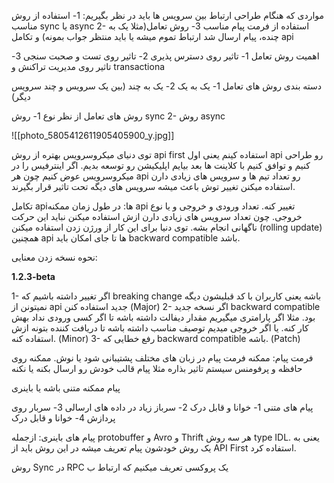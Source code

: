 مواردی که هنگام طراحی ارتباط بین سرویس ها باید در نظر بگیریم:
1- استفاده از روش مناسب sync یا async
2- استفاده از فرمت پیام مناسب
3- روش تعامل(مثلا یک به چنده، پیام ارسال شد ارتباط تموم میشه یا باید منتظر جواب بمونه) و تکامل api

اهمیت روش تعامل
1- تاثیر روی دسترس پذیری
2- تاثیر روی تست و صحبت سنجی
3- تاثیر روی مدیریت تراکنش و  transactiona

دسته بندی روش های تعامل
1- یک به یک 
2- یک به چند (بین یک سرویس و چند سرویس دیگر)

روش های تعامل از نظر نوع
1- روش sync
2- روش async


![[photo_5805412611905405900_y.jpg]]



توی دنیای میکروسرویس بهتره از روش api first استفاده کینم  یعنی اول api رو طراحی کنیم و توافق کنیم با کلاینت ها بعد بیایم اپلیکیشن رو توسعه بدیم. اگر اینترفیس را در میکروسرویس عوض کنیم چون هر api رو تعداد تیم ها و سرویس های زیادی دارن استفاده میکنن تغییر توش باعث میشه سرویس های دیگه تحت تاثیر قرار بگیرند.


تکامل apiها:
در طول زمان ممکنه api تغییر کنه. تعداد ورودی و خروجی و یا نوع خروجی. چون تعداد سرویس های زیادی دارن ازش استفاده میکنن نباید این حرکت ناگهانی انجام بشه. توی دنیا برای این کار از ورژن زدن استفاده میکنن (rolling update) همچنین api ها تا جای امکان باید backward compatible باشد. 

نحوه نسخه زدن معنایی:

**1.2.3-beta**

1- اگر تغییر داشته باشیم که breaking change باشه یعنی کاربران با کد قبلیشون دیگه نمیتونن از api جدید استفاده کنن (Major)
2- اگر نسخه جدید backward compatible بود. مثلا اگر پارامتری میگیریم مقدار دیفالت داشته باشه تا اگر کسی ورودی نداد بهش کار کنه. یا اگر خروجی میدیم توصیف مناسب داشته باشه تا دریافت کننده بتونه ازش استفاده کنه. (Minor)
3- رفع خطایی که backward compatible  باشه. (Patch)


فرمت پیام:
ممکنه فرمت پیام در زبان های مختلف پشتیبانی شود یا نوش. 
ممکنه روی حافظه و پرفومنس سیستم تاثیر بذاره مثلا پیام قالب خودش رو ارسال بکنه یا نکنه

پیام ممکنه متنی باشه یا باینری 

پیام های متنی
1- خوانا و قابل درک
2- سرباز زیاد در داده های ارسالی
3- سربار روی پردازش
4- خوانا و قابل درک

پیام های باینری:
ازجمله protobuffer و Avro و Thrift
هر سه روش type IDL. یعنی به یک روش خودشون پیام تعریف میشه
در این روش باید از API First استفاده کرد. 


روش Sync در RPC
یک پروکسی تعریف میکنیم که ارتباط ب
